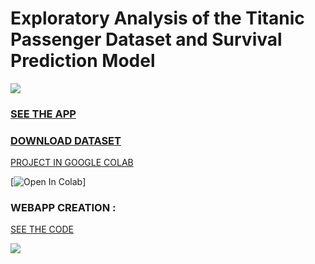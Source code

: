 # Exploratory Analysis of the Titanic Passenger Dataset and Survival Prediction Model

![](https://github.com/silvilio/titanic/blob/main/Im%C3%A1genes/t%C3%ADtulo_2.png)

### [SEE THE APP](https://silvilio-titanic-silvilio-titanic-app-251nwk.streamlit.app/)
### [DOWNLOAD DATASET](https://github.com/silvilio/titanic/blob/main/titanic.csv)



[PROJECT IN GOOGLE COLAB](https://colab.research.google.com/drive/1OCJjwP0mILITYCQ_h43MJkIQmHwjB3NC?usp=sharing)

[![Open In Colab](https://colab.research.google.com/drive/1OCJjwP0mILITYCQ_h43MJkIQmHwjB3NC?usp=sharing)]

### WEBAPP CREATION : 

[SEE THE CODE](https://github.com/silvilio/titanic/blob/main/silvilio_titanic_app.py)

![](https://github.com/silvilio/titanic/blob/main/Im%C3%A1genes/app.gif)
